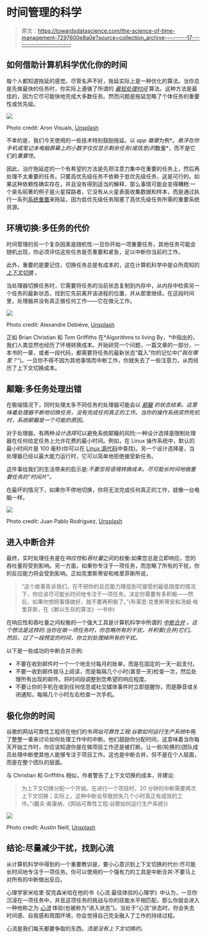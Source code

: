 # 时间管理的科学

> 原文：<https://towardsdatascience.com/the-science-of-time-management-7297600e8a0e?source=collection_archive---------17----------------------->

## 如何借助计算机科学优化你的时间

每个人都知道拖延的感觉。尽管名声不好，拖延实际上是一种优化的算法。当你总是先做最快的任务时，你实际上遵循了所谓的 [*最短处理时间*](http://riot.ieor.berkeley.edu/Applications/Scheduling/algorithms.html) 算法。这种方法是最佳的，因为它尽可能快地完成大多数任务。然而问题是拖延忽略了个体任务的重要性或优先级。

![](img/5319cd87ea444d2b9f121b4d6471499a.png)

Photo credit: Aron Visuals, [Unsplash](https://unsplash.com/photos/BXOXnQ26B7o)

不幸的是，我们今天使用的一些技术特别鼓励拖延。以 *app 徽章*为例*。*悬浮在你手机或笔记本电脑屏幕上的小数字仅仅显示剩余任务(或信息)的*数量*，而不是它们的*重要性*。

因此，治疗拖延症的一个有希望的方法是先把注意力集中在重要的任务上，然后再处理不太重要的任务。只要高优先级任务不依赖于低优先级任务，这是可行的。如果这种依赖性确实存在，并且没有得到适当的解释，那么事情可能会变得糟糕:一个臭名昭著的例子是火星探路者，它没有从火星表面收集数据和样本，而是通过执行一系列[系统重置](https://www.rapitasystems.com/blog/what-really-happened-to-the-software-on-the-mars-pathfinder-spacecraft)来拖延，因为低优先级任务阻塞了高优先级任务所需的重要系统资源。

## 环境切换:多任务的代价

时间管理的另一个复杂因素是随机性:一旦你开始一项重要任务，其他任务可能会随机出现，你必须评估这些任务是否重要和紧急，足以中断你当前的工作。

此外，重要的是要记住，切换任务总是有成本的，这在计算机科学中是众所周知的 [*上下文切换*](http://www.linfo.org/context_switch.html) 。

当处理器切换任务时，它需要将任务的当前状态复制到内存中，从内存中检索另一个任务的最新状态，找到它先前离开该进程的位置，并从那里继续。在这段时间里，处理器并没有真正做任何工作——它在做元工作。

![](img/afd41f442495f50356aa2c323b0ad853.png)

Photo credit: Alexandre Debiève, [Unsplash](https://unsplash.com/photos/FO7JIlwjOtU)

正如 Brian Christian 和 Tom Griffiths 在*Algorithms to living By，*中指出的，我们人类显然也经历了环境转换成本。开始研究一个问题，一篇文章的一部分，一本书的一章，或者一段代码，都需要将任务的最新状态“载入”你的记忆中(“*我在哪里？*”)。一旦你不得不因为其他事情而中断工作，你就失去了一些注意力，从而经历了上下文切换成本。

## 颠簸:多任务处理出错

在极端情况下，同时处理太多不同任务的处理器可能会以 [*颠簸*](https://en.wikipedia.org/wiki/Thrashing_(computer_science)) *的状态结束。这意味着处理器不断地切换任务，没有完成任何真正的工作。当你的操作系统突然死机时，系统颠簸是一个可能的原因。*

对于处理器，有两种*设计选择*可以避免系统颠簸的风险:一种设计选择是限制处理器在任何给定任务上允许花费的最小时间。例如，在 Linux 操作系统中，默认的最小时间片是 100 毫秒(你可以在 [Linux 源代码](https://github.com/torvalds/linux/blob/master/include/linux/sched/rt.h#L65)中查找)。另一个设计选择是，当处理器已经以最大能力运行时，它可以简单地拒绝接受新任务。

这件事给我们的生活带来的启示是:*不要忽视语境转换成本。尽可能长时间地做重要任务的“时间片”。*

在最坏的情况下，如果你不停地切换，你将无法完成任何真正的工作，就像一台电脑一样。

![](img/ab10aa1c1d1ea4a5938f6da1a782b2ed.png)

Photo credit: Juan Pablo Rodriguez, [Unsplash](https://unsplash.com/photos/umyBR1m5MRQ)

## 进入中断合并

最终，实时处理任务是在*响应性*和*吞吐量*之间的权衡:如果您总是立即响应，您的吞吐量将受到影响。另一方面，如果你专注于一项任务，而忽略了所有的干扰，你的反应能力将会受到影响。正如克里斯蒂安和格里菲斯所说，

> “这个故事告诉我们，在不把你的反应能力降低到可接受的最低限度的情况下，你应该尽可能长时间地专注于一项任务。决定你需要有多积极——然后，如果你想把事情做好，就不要再积极了。”(布莱恩·克里斯蒂安和汤姆·格里菲斯，在《赖以生存的算法》一书中)

在响应性和吞吐量之间权衡的一个强大工具是计算机科学中所谓的 [*中断合并*](https://en.wikipedia.org/wiki/Interrupt_coalescing) *。这个想法是这样的:当你在做一项任务时，你忽略所有的干扰，并积累(合并)它们。然后，过了一段预定的时间，你立刻处理掉所有的干扰。*

以下是一些成功的中断合并示例:

*   不要在收到邮件时一个一个地支付每月的账单，而是在固定的一天一起支付。
*   不要一收到邮件就马上阅读，而是每隔几个小时(甚至一天)检查一次，然后处理所有出现的邮件。将时间段调整到您希望的响应程度。
*   不要让你的手机在收到任何信息或社交媒体事件时立即提醒你，而是静音或关闭通知，每隔几个小时左右检查一次手机。

## 极化你的时间

谷歌的网站可靠性工程师在他们的书*网站可靠性工程:谷歌如何运行生产系统*中用了整整一章来讨论如何处理工作中的中断。他们鼓励你分配时间，这意味着当你每天开始工作时，你应该知道你是在做项目工作还是被打断。让一些(轮换的)团队成员处理中断使其他人能够专注于项目工作。这也是中断合并，但不是在个人层面，而是在整个团队的层面。

与 Christian 和 Griffiths 相似，作者警告了上下文切换的成本，并建议:

> 为上下文切换分配一个开销。在进行一个项目时，20 分钟的中断需要两次上下文切换；实际上，这种中断会导致损失几个小时真正有成效的工作。”(戴夫·奥康纳，《网站可靠性工程:谷歌如何运行生产系统》)

![](img/7674b0a5635ec11f4ef4f380f2cbc9ac.png)

Photo credit: Austin Neill, [Unsplash](https://unsplash.com/photos/zciUmoL1GKo)

## 结论:尽量减少干扰，找到心流

从计算机科学中得到的一个重要教训是，要小心意识到上下文切换的代价:尽可能长时间地专注于一项任务。你可以使用的一个强有力的工具是中断合并:不要马上对所有的中断做出反应。

心理学家米哈里·契克森米哈在他的书《心流:最佳体验的心理学》中认为，一旦你沉浸在一项任务中，并且这项任务的挑战与你的技能水平相匹配，那么你就会进入一种他称之为 [*心流*](https://en.wikipedia.org/wiki/Flow_(psychology)) 体验(也被称为“进入状态”)。当处于“心流”状态时，你会失去时间感、自我感和周围环境，你会觉得自己完全融入了工作的持续过程。

心流是我们每天都要争取的东西。*流是没有上下文切换的。*